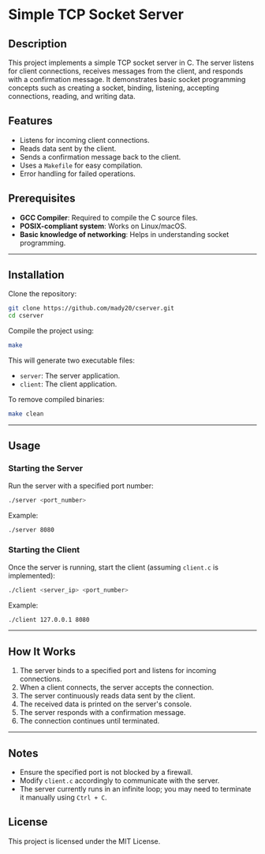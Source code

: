 # Simple TCP Socket Server

## Description

This project implements a simple TCP socket server in C. The server listens for client connections, receives messages from the client, and responds with a confirmation message. It demonstrates basic socket programming concepts such as creating a socket, binding, listening, accepting connections, reading, and writing data.

## Features

- Listens for incoming client connections.
- Reads data sent by the client.
- Sends a confirmation message back to the client.
- Uses a `Makefile` for easy compilation.
- Error handling for failed operations.

## Prerequisites

- **GCC Compiler**: Required to compile the C source files.
- **POSIX-compliant system**: Works on Linux/macOS.
- **Basic knowledge of networking**: Helps in understanding socket programming.

---

## Installation

Clone the repository:

```bash
git clone https://github.com/mady20/cserver.git
cd cserver
```

Compile the project using:

```bash
make
```

This will generate two executable files:

- `server`: The server application.
- `client`: The client application.

To remove compiled binaries:

```bash
make clean
```

---

## Usage

### **Starting the Server**

Run the server with a specified port number:

```bash
./server <port_number>
```

Example:

```bash
./server 8080
```

### **Starting the Client**

Once the server is running, start the client (assuming `client.c` is implemented):

```bash
./client <server_ip> <port_number>
```

Example:

```bash
./client 127.0.0.1 8080
```

---

## How It Works

1. The server binds to a specified port and listens for incoming connections.
2. When a client connects, the server accepts the connection.
3. The server continuously reads data sent by the client.
4. The received data is printed on the server's console.
5. The server responds with a confirmation message.
6. The connection continues until terminated.

---


## Notes

- Ensure the specified port is not blocked by a firewall.
- Modify `client.c` accordingly to communicate with the server.
- The server currently runs in an infinite loop; you may need to terminate it manually using `Ctrl + C`.

## License

This project is licensed under the MIT License.

